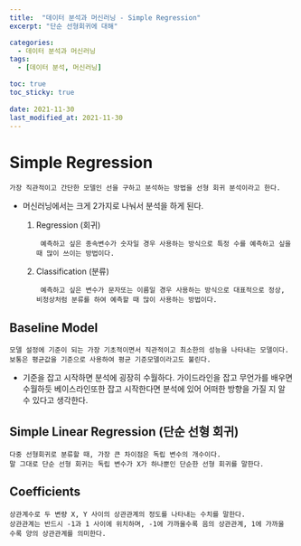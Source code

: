 ```yaml
---
title:  "데이터 분석과 머신러닝 - Simple Regression"
excerpt: "단순 선형회귀에 대해"

categories:
  - 데이터 분석과 머신러닝
tags:
  - [데이터 분석, 머신러닝]

toc: true
toc_sticky: true
 
date: 2021-11-30
last_modified_at: 2021-11-30
---
```


# Simple Regression
    가장 직관적이고 간단한 모델인 선을 구하고 분석하는 방법을 선형 회귀 분석이라고 한다.
- 머신러닝에서는 크게 2가지로 나눠서 분석을 하게 된다.
    1. Regression (회귀)
            
            예측하고 싶은 종속변수가 숫자일 경우 사용하는 방식으로 특정 수를 예측하고 싶을 때 많이 쓰이는 방법이다.
    2. Classification (분류)

            예측하고 싶은 변수가 문자또는 이름일 경우 사용하는 방식으로 대표적으로 정상, 비정상처럼 분류를 하여 예측할 때 많이 사용하는 방법이다.

## Baseline Model
    모델 설정에 기준이 되는 가장 기초적이면서 직관적이고 최소한의 성능을 나타내는 모델이다.
    보통은 평균값을 기준으로 사용하여 평균 기준모델이라고도 불린다.

- 기준을 잡고 시작하면 분석에 굉장히 수월하다. 가이드라인을 잡고 무언가를 배우면 수월하듯 베이스라인또한 잡고 시작한다면 분석에 있어 어떠한 방향을 가질 지 알 수 있다고 생각한다.

## Simple Linear Regression (단순 선형 회귀)
    다중 선형회귀로 분류할 때, 가장 큰 차이점은 독립 변수의 개수이다.
    말 그대로 단순 선형 회귀는 독립 변수가 X가 하나뿐인 단순한 선형 회귀를 말한다.

## Coefficients
    상관계수로 두 변량 X, Y 사이의 상관관계의 정도를 나타내는 수치를 말한다.
    상관관계는 반드시 -1과 1 사이에 위치하며, -1에 가까울수록 음의 상관관계, 1에 가까울 수록 양의 상관관계를 의미한다.